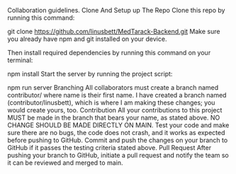Collaboration guidelines.
Clone And Setup up The Repo
Clone this repo by running this command:

git clone https://github.com/linusbett/MedTarack-Backend.git
Make sure you already have npm and git installed on your device.

Then install required dependencies by running this command on your terminal:

npm install
Start the server by running the project script:

npm run server
Branching
All collaborators must create a branch named contributor/ where name is their first name. I have created a branch named (contributor/linusbett), which is where I am making these changes; you would create yours, too.
Contribution
All your contributions to this project MUST be made in the branch that bears your name, as stated above.
NO CHANGE SHOULD BE MADE DIRECTLY ON MAIN.
Test your code and make sure there are no bugs, the code does not crash, and it works as expected before pushing to GitHub.
Commit and push the changes on your branch to GitHub if it passes the testing criteria stated above.
Pull Request
After pushing your branch to GitHub, initiate a pull request and notify the team so it can be reviewed and merged to main.

